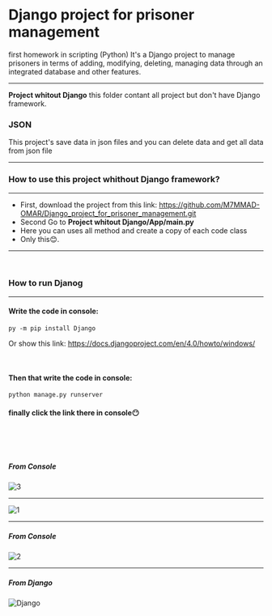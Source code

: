 # Django project for prisoner management
first homework in scripting (Python) It's a Django project to manage prisoners in terms of adding, modifying, deleting, managing data through an integrated database and other features.

<hr>

**Project whitout Django**  this folder contant all project but don't have Django framework.

### JSON
This project's save data in json files and you can delete data and get all data from json file 


<hr>

### **How to use this project whithout Django framework?**

<hr>

  * First, download the project from this link: https://github.com/M7MMAD-OMAR/Django_project_for_prisoner_management.git
  * Second Go to **Project whitout Django/App/main.py**
  * Here you can uses all method and create a copy of each code class
  * Only this😊.

<hr>

<br>

### **How to run Djanog**

<hr>

#### Write the code in console:

```
py -m pip install Django
```

Or show this link: https://docs.djangoproject.com/en/4.0/howto/windows/

<br>


#### Then that write the code in console:

```
python manage.py runserver
```

#### finally click the link there in console😶

<br>

<br>

<br>

##### From Console

![3](https://user-images.githubusercontent.com/73592103/177883163-3c39ba17-90cc-4a0e-9adc-8f19537fcb8f.png)

<hr>

![1](https://user-images.githubusercontent.com/73592103/177883167-7524387e-b060-4947-adf0-ad13bc781516.png)

<hr>

##### From Console

![2](https://user-images.githubusercontent.com/73592103/177883170-3b4ed166-0159-4461-b977-52afe19cc035.png)

<hr>

##### From Django
![Django](https://user-images.githubusercontent.com/73592103/177883876-242e8b58-3f1d-4ddf-ac34-aea1dbe6d3d8.png)
